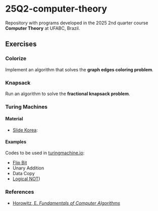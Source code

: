 # 25Q2-computer-theory

Repository with programs developed in the 2025 2nd quarter course **Computer Theory** at UFABC, Brazil.

## Exercises

### Colorize
Implement an algorithm that solves the **graph edges coloring problem**.

### Knapsack
Run an algorithm to solve the **fractional knapsack problem**.

### Turing Machines

#### Material
- [Slide Korea](https://plrg.korea.ac.kr/courses/cose215/2023_1/slides/lec22.pdf):

#### Examples
Codes to be used in [turingmachine.io](https://turingmachine.io/):
- [Flip Bit]([https://turingmachine.io/](https://turingmachine.io/?import-gist=2130004aff34539c5479aeb2d68f5cc0))
- Unary Addition
- Data Copy
- [Logical NOT](https://gist.github.com/NataliaEmelianova/117e994f64c5dd44955e4e2966bb3d2a))


### References
- [Horowitz, E. *Fundamentals of Computer Algorithms*](https://kailash392.wordpress.com/wp-content/uploads/2019/02/fundamentalsof-computer-algorithms-by-ellis-horowitz.pdf)

